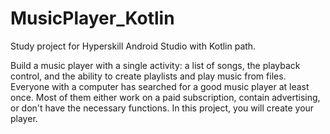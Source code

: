 # MusicPlayer_Kotlin
Study project for Hyperskill Android Studio with Kotlin path.

Build a music player with a single activity: a list of songs, the playback control, and the ability to create playlists and play music from files.
Everyone with a computer has searched for a good music player at least once. Most of them either work on a paid subscription, contain advertising, or don't have the necessary functions. In this project, you will create your player.
